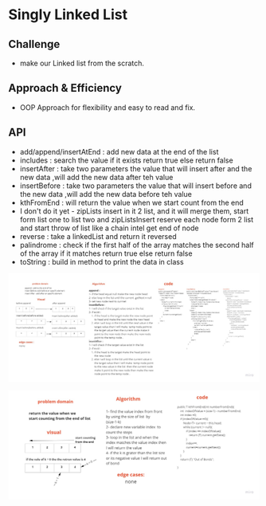 # Singly Linked List
<!-- Short summary or background information -->


## Challenge
<!-- Description of the challenge -->
- make our Linked list from the scratch.

## Approach & Efficiency
<!-- What approach did you take? Why? What is the Big O space/time for this approach? -->
- OOP Approach for flexibility and easy to read and fix.


## API
<!-- Description of each method publicly available to your Linked List -->
- add/append/insertAtEnd : add new data at the end of the list
- includes  : search the value if it exists return true else return false
- insertAfter : take two parameters the value that will insert after and the new data ,will add the new data after teh value 
- insertBefore : take two parameters the value that will insert before and the new data ,will add the new data before teh value 
- kthFromEnd : will return the value when we start count from the end
- I don't do it yet - zipLists insert in it 2 list, and it will merge them, start form list one to list two and zipListsInsert reserve each node form 2 list and start throw of list like a chain intel get end of node
- reverse  : take a linkedList and return it reversed 
- palindrome : check if the first half of the array matches the second half of the array if it matches return true else return false 
- toString : build in method to print the data in class


![img](./challenge-06.jpg)

![img](./challenge-07.jpg)